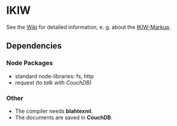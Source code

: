 # IKIW

See the [Wiki](https://github.com/tychon/IKIW/wiki) for detailed information, e. g. about the [IKIW-Markup](https://github.com/tychon/IKIW/wiki/IKIW-Markup).

## Dependencies

### Node Packages
- standard node-libraries: fs, http
- request *(to talk with CouchDB)*

### Other

- The compiler needs **blahtexml**.
- The documents are saved in **CouchDB**.


